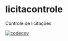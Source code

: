 # licitacontrole
Controle de licitações


[![codecov](https://codecov.io/gh/Fla-Cassa/licitacontrole/branch/main/graph/badge.svg?token=WHQMJZFP04)](https://codecov.io/gh/Fla-Cassa/licitacontrole)
    
